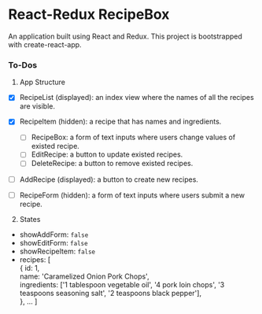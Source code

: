 # React-Redux RecipeBox

An application built using React and Redux. This project is bootstrapped with create-react-app.

### To-Dos
1. App Structure
- [x] RecipeList (displayed): an index view where the names of all the recipes are visible.

- [x] RecipeItem (hidden): a recipe that has names and ingredients.
  - [ ] RecipeBox: a form of text inputs where users change values of existed recipe.
  - [ ] EditRecipe: a button to update existed recipes.
  - [ ] DeleteRecipe: a button to remove existed recipes.
- [ ] AddRecipe (displayed): a button to create new recipes.
- [ ] RecipeForm (hidden): a form of text inputs where users submit a new recipe.

2. States
- showAddForm: `false`
- showEditForm: `false`
- showRecipeItem: `false`
- recipes:
[<br>
{
  id: 1, <br>
  name: 'Caramelized Onion Pork Chops', <br>
  ingredients: ['1 tablespoon vegetable oil', '4 pork loin chops', '3 teaspoons seasoning salt', '2 teaspoons black pepper'],<br>
  }, ...
]
